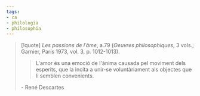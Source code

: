```yaml
---
tags:
- ca
- philologia
- philosophia
---
```


> [!quote] _Les passions de l´âme_, a.79 (_Oeuvres philosophiques_, 3 vols.; Garnier, París 1973, vol. 3, p. 1012-1013).
>> L'amor és una emoció de l'ànima causada pel moviment dels esperits, que la incita a unir-se voluntàriament als objectes que li semblen convenients.
>
> \- René Descartes


